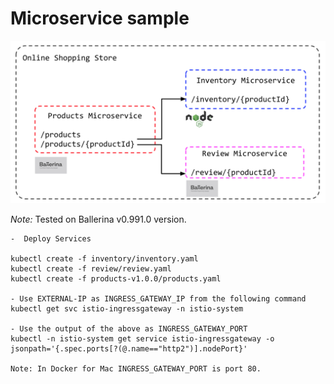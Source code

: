 # Microservice sample

![alt text](https://raw.githubusercontent.com/pubudu538/microservices-samples/master/services.png)

*Note:* Tested on Ballerina v0.991.0 version.

```
-  Deploy Services

kubectl create -f inventory/inventory.yaml
kubectl create -f review/review.yaml
kubectl create -f products-v1.0.0/products.yaml

- Use EXTERNAL-IP as INGRESS_GATEWAY_IP from the following command
kubectl get svc istio-ingressgateway -n istio-system

- Use the output of the above as INGRESS_GATEWAY_PORT
kubectl -n istio-system get service istio-ingressgateway -o jsonpath='{.spec.ports[?(@.name=="http2")].nodePort}'

Note: In Docker for Mac INGRESS_GATEWAY_PORT is port 80.
```

